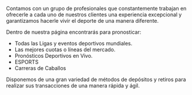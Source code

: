 Contamos con un grupo de profesionales que constantemente trabajan en ofrecerle a cada uno de nuestros clientes una experiencia excepcional y garantizamos hacerle vivir el deporte de una manera diferente.

Dentro de nuestra página encontrarás para pronosticar:

- Todas las Ligas y eventos deportivos mundiales.
- Las mejores cuotas o líneas del mercado.
- Pronósticos Deportivos en Vivo.
- ESPORTS
- Carreras de Caballos

Disponemos de una gran variedad de métodos de depósitos y retiros para realizar sus transacciones de una manera rápida y ágil.
